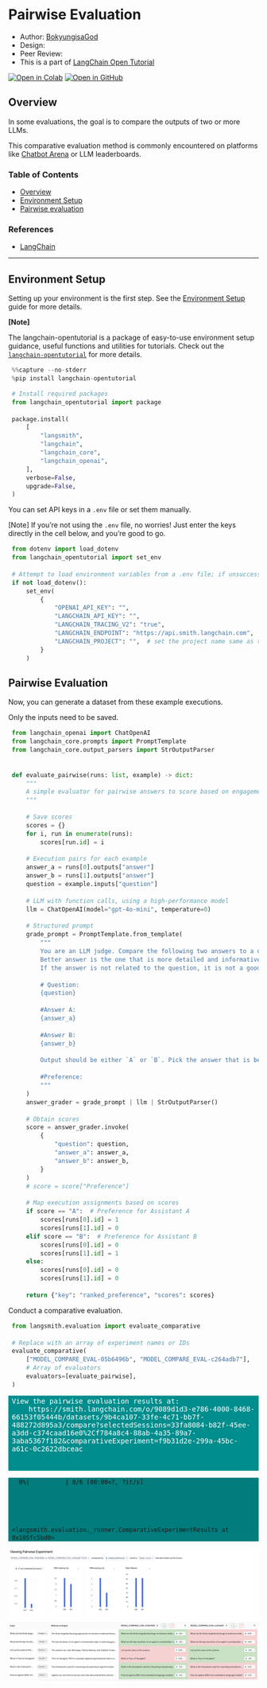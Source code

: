 <style>
.custom {
    background-color: #008d8d;
    color: white;
    padding: 0.25em 0.5em 0.25em 0.5em;
    white-space: pre-wrap;       /* css-3 */
    white-space: -moz-pre-wrap;  /* Mozilla, since 1999 */
    white-space: -pre-wrap;      /* Opera 4-6 */
    white-space: -o-pre-wrap;    /* Opera 7 */
    word-wrap: break-word;
}

pre {
    background-color: #027c7c;
    padding-left: 0.5em;
}

</style>

# Pairwise Evaluation

- Author: [BokyungisaGod](https://github.com/BokyungisaGod)
- Design: 
- Peer Review: 
- This is a part of [LangChain Open Tutorial](https://github.com/LangChain-OpenTutorial/LangChain-OpenTutorial)

[![Open in Colab](https://colab.research.google.com/assets/colab-badge.svg)](https://colab.research.google.com/github/LangChain-OpenTutorial/LangChain-OpenTutorial/blob/main/99-TEMPLATE/00-BASE-TEMPLATE-EXAMPLE.ipynb) [![Open in GitHub](https://img.shields.io/badge/Open%20in%20GitHub-181717?style=flat-square&logo=github&logoColor=white)](https://github.com/LangChain-OpenTutorial/LangChain-OpenTutorial/blob/main/99-TEMPLATE/00-BASE-TEMPLATE-EXAMPLE.ipynb)

## Overview
In some evaluations, the goal is to compare the outputs of two or more LLMs.

This comparative evaluation method is commonly encountered on platforms like [Chatbot Arena](https://lmsys.org/blog/2023-05-03-arena/) or LLM leaderboards.

### Table of Contents

- [Overview](#overview)
- [Environment Setup](#environment-setup)
- [Pairwise evaluation](#pairwise-evaluation)

### References

- [LangChain](https://blog.langchain.dev/)
----

## Environment Setup

Setting up your environment is the first step. See the [Environment Setup](https://wikidocs.net/257836) guide for more details.


**[Note]**

The langchain-opentutorial is a package of easy-to-use environment setup guidance, useful functions and utilities for tutorials.
Check out the  [`langchain-opentutorial`](https://github.com/LangChain-OpenTutorial/langchain-opentutorial-pypi) for more details.

```python
%%capture --no-stderr
%pip install langchain-opentutorial
```

```python
# Install required packages
from langchain_opentutorial import package

package.install(
    [
        "langsmith",
        "langchain",
        "langchain_core",
        "langchain_openai",
    ],
    verbose=False,
    upgrade=False,
)
```

You can set API keys in a `.env` file or set them manually.

[Note] If you’re not using the `.env` file, no worries! Just enter the keys directly in the cell below, and you’re good to go.

```python
from dotenv import load_dotenv
from langchain_opentutorial import set_env

# Attempt to load environment variables from a .env file; if unsuccessful, set them manually.
if not load_dotenv():
    set_env(
        {
            "OPENAI_API_KEY": "",
            "LANGCHAIN_API_KEY": "",
            "LANGCHAIN_TRACING_V2": "true",
            "LANGCHAIN_ENDPOINT": "https://api.smith.langchain.com",
            "LANGCHAIN_PROJECT": "",  # set the project name same as the title
        }
    )
```

## Pairwise Evaluation

Now, you can generate a dataset from these example executions.

Only the inputs need to be saved.

```python
from langchain_openai import ChatOpenAI
from langchain_core.prompts import PromptTemplate
from langchain_core.output_parsers import StrOutputParser


def evaluate_pairwise(runs: list, example) -> dict:
    """
    A simple evaluator for pairwise answers to score based on engagement
    """

    # Save scores
    scores = {}
    for i, run in enumerate(runs):
        scores[run.id] = i

    # Execution pairs for each example
    answer_a = runs[0].outputs["answer"]
    answer_b = runs[1].outputs["answer"]
    question = example.inputs["question"]

    # LLM with function calls, using a high-performance model
    llm = ChatOpenAI(model="gpt-4o-mini", temperature=0)

    # Structured prompt
    grade_prompt = PromptTemplate.from_template(
        """
        You are an LLM judge. Compare the following two answers to a question and determine which one is better.
        Better answer is the one that is more detailed and informative.
        If the answer is not related to the question, it is not a good answer.
        
        # Question:
        {question}
        
        #Answer A: 
        {answer_a}
        
        #Answer B: 
        {answer_b}
        
        Output should be either `A` or `B`. Pick the answer that is better.
        
        #Preference:
        """
    )
    answer_grader = grade_prompt | llm | StrOutputParser()

    # Obtain scores
    score = answer_grader.invoke(
        {
            "question": question,
            "answer_a": answer_a,
            "answer_b": answer_b,
        }
    )
    # score = score["Preference"]

    # Map execution assignments based on scores
    if score == "A":  # Preference for Assistant A
        scores[runs[0].id] = 1
        scores[runs[1].id] = 0
    elif score == "B":  # Preference for Assistant B
        scores[runs[0].id] = 0
        scores[runs[1].id] = 1
    else:
        scores[runs[0].id] = 0
        scores[runs[1].id] = 0

    return {"key": "ranked_preference", "scores": scores}
```

Conduct a comparative evaluation.

```python
from langsmith.evaluation import evaluate_comparative

# Replace with an array of experiment names or IDs
evaluate_comparative(
    ["MODEL_COMPARE_EVAL-05b6496b", "MODEL_COMPARE_EVAL-c264adb7"],
    # Array of evaluators
    evaluators=[evaluate_pairwise],
)
```

<pre class="custom">View the pairwise evaluation results at:
    https://smith.langchain.com/o/9089d1d3-e786-4000-8468-66153f05444b/datasets/9b4ca107-33fe-4c71-bb7f-488272d895a3/compare?selectedSessions=33fa8084-b82f-45ee-a3dd-c374caad16e0%2Cf784a8c4-88ab-4a35-89a7-3aba5367f182&comparativeExperiment=f9b31d2e-299a-45bc-a61c-0c2622dbceac
    
    
</pre>


      0%|          | 0/6 [00:00<?, ?it/s]





    <langsmith.evaluation._runner.ComparativeExperimentResults at 0x105fc5bd0>



![](./img/12-langsmith-pairwise-evaluation-01.png)

